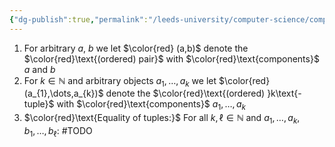 ```yaml
---
{"dg-publish":true,"permalink":"/leeds-university/computer-science/compulsory-modules/fundamental-math-concepts/definitions/definition-5-14-pairs-and-tuples/","tags":["Definition"]}
---
```


1. For arbitrary $a,\ b$ we let $\color{red} (a,b)$ denote the $\color{red}\text{(ordered) pair}$ with $\color{red}\text{components}$ $a$ and $b$
2. For $k \in \mathbb{N}$ and arbitrary objects $a_{1},\dots,a_{k}$ we let $\color{red} (a_{1},\dots,a_{k})$ denote the $\color{red}\text{(ordered) }k\text{-tuple}$ with $\color{red}\text{components}$ $a_{1},\dots,a_{k}$
3. $\color{red}\text{Equality of tuples:}$ For all $k,\ell \in \mathbb{N}$ and $a_{1},\dots,a_{k},$ $b_{1},\dots,b_{\ell}$:
#TODO 
